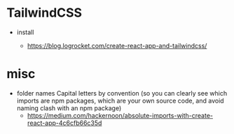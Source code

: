 # TailwindCSS

- install

  - https://blog.logrocket.com/create-react-app-and-tailwindcss/

# misc

- folder names Capital letters by convention (so you can clearly see which imports are npm packages, which are your own source code, and avoid naming clash with an npm package)
  - https://medium.com/hackernoon/absolute-imports-with-create-react-app-4c6cfb66c35d
